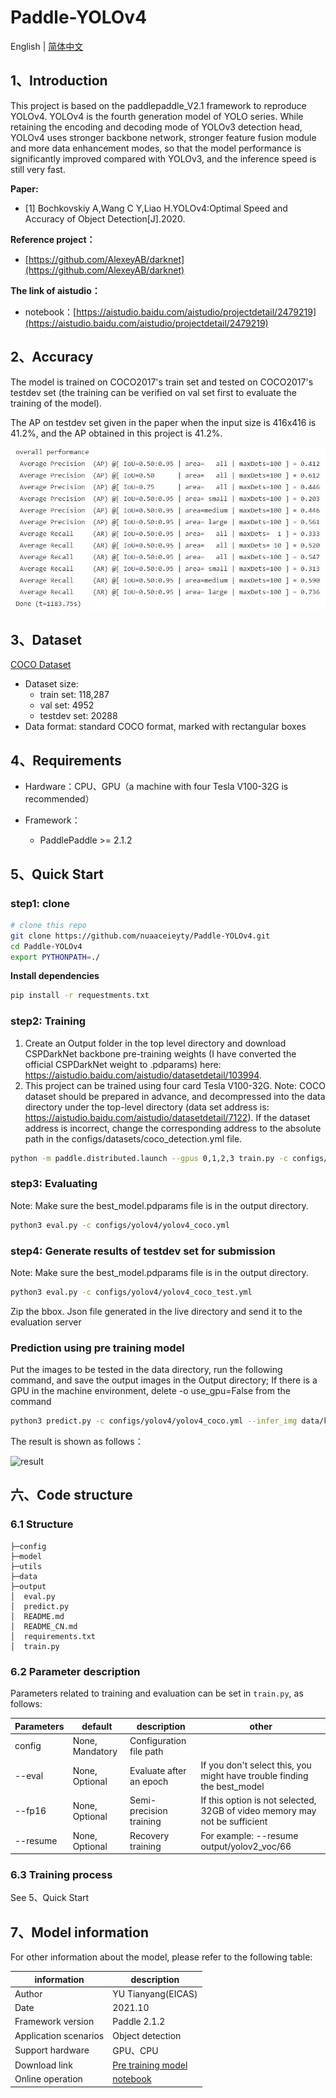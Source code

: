 # Paddle-YOLOv4

English | [简体中文](./README_CN.md)

## 1、Introduction

This project is based on the paddlepaddle_V2.1 framework to reproduce YOLOv4. YOLOv4 is the fourth generation model of YOLO series. While retaining the encoding and decoding mode of YOLOv3 detection head, YOLOv4 uses stronger backbone network, stronger feature fusion module and more data enhancement modes, so that the model performance is significantly improved compared with YOLOv3, and the inference speed is still very fast.

**Paper:**
- [1] Bochkovskiy A,Wang C Y,Liao H.YOLOv4:Optimal Speed and Accuracy of Object Detection[J].2020.

**Reference project：**
- [https://github.com/AlexeyAB/darknet](https://github.com/AlexeyAB/darknet)

**The link of aistudio：**
- notebook：[https://aistudio.baidu.com/aistudio/projectdetail/2479219](https://aistudio.baidu.com/aistudio/projectdetail/2479219)

## 2、Accuracy

The model is trained on COCO2017's train set and tested on COCO2017's testdev set (the training can be verified on val set first to evaluate the training of the model).

The AP on testdev set given in the paper when the input size is 416x416 is 41.2%, and the AP obtained in this project is 41.2%.

![result](result.JPG)

## 3、Dataset

[COCO Dataset](https://aistudio.baidu.com/aistudio/datasetdetail/7122)
- Dataset size:
    - train set: 118,287
    - val set: 4952
    - testdev set: 20288
- Data format: standard COCO format, marked with rectangular boxes
## 4、Requirements

- Hardware：CPU、GPU（a machine with four Tesla V100-32G is recommended）

- Framework：
  - PaddlePaddle >= 2.1.2
  
## 5、Quick Start

### step1: clone 

```bash
# clone this repo
git clone https://github.com/nuaaceieyty/Paddle-YOLOv4.git
cd Paddle-YOLOv4
export PYTHONPATH=./
```
**Install dependencies**
```bash
pip install -r requestments.txt
```

### step2: Training

1. Create an Output folder in the top level directory and download CSPDarkNet backbone pre-training weights (I have converted the official CSPDarkNet weight to .pdparams) here: https://aistudio.baidu.com/aistudio/datasetdetail/103994.
2. This project can be trained using four card Tesla V100-32G. Note: COCO dataset should be prepared in advance, and decompressed into the data directory under the top-level directory (data set address is: https://aistudio.baidu.com/aistudio/datasetdetail/7122). If the dataset address is incorrect, change the corresponding address to the absolute path in the configs/datasets/coco_detection.yml file.

```bash
python -m paddle.distributed.launch --gpus 0,1,2,3 train.py -c configs/yolov4/yolov4_coco.yml --eval
```

### step3: Evaluating
Note: Make sure the best_model.pdparams file is in the output directory.
```bash
python3 eval.py -c configs/yolov4/yolov4_coco.yml
```

### step4: Generate results of testdev set for submission
Note: Make sure the best_model.pdparams file is in the output directory.
```bash
python3 eval.py -c configs/yolov4/yolov4_coco_test.yml
```
Zip the bbox. Json file generated in the live directory and send it to the evaluation server

### Prediction using pre training model

Put the images to be tested in the data directory, run the following command, and save the output images in the Output directory; If there is a GPU in the machine environment, delete -o use_gpu=False from the command

```bash
python3 predict.py -c configs/yolov4/yolov4_coco.yml --infer_img data/kite.jpg -o use_gpu=False
```
The result is shown as follows：

![result](output/dog.jpg)

## 六、Code structure

### 6.1 Structure

```
├─config                          
├─model                           
├─utils                           
├─data                            
├─output                          
│  eval.py                        
│  predict.py                     
│  README.md                      
│  README_CN.md                   
│  requirements.txt               
│  train.py                       
```
### 6.2 Parameter description

Parameters related to training and evaluation can be set in `train.py`, as follows:

|  Parameters   | default  | description | other |
|  ----  |  ----  |  ----  |  ----  |
| config| None, Mandatory| Configuration file path ||
| --eval| None, Optional| Evaluate after an epoch |If you don't select this, you might have trouble finding the best_model|
| --fp16| None, Optional| Semi-precision training |If this option is not selected, 32GB of video memory may not be sufficient|
| --resume| None, Optional | Recovery training |For example: --resume output/yolov2_voc/66|

### 6.3 Training process

See 5、Quick Start

## 7、Model information

For other information about the model, please refer to the following table:

| information | description |
| --- | --- |
| Author | YU Tianyang(EICAS)|
| Date | 2021.10 |
| Framework version | Paddle 2.1.2 |
| Application scenarios | Object detection |
| Support hardware | GPU、CPU |
| Download link | [Pre training model](https://aistudio.baidu.com/aistudio/datasetdetail/107066)|
| Online operation | [notebook](https://aistudio.baidu.com/aistudio/projectdetail/2479219)|
